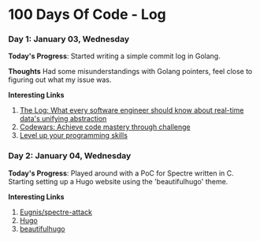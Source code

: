 # 100 Days Of Code - Log

### Day 1: January 03, Wednesday

**Today's Progress**: Started writing a simple commit log in Golang.

**Thoughts** Had some misunderstandings with Golang pointers, feel close to figuring out what my issue was.

**Interesting Links**
1. [The Log: What every software engineer should know about real-time data's unifying abstraction](https://engineering.linkedin.com/distributed-systems/log-what-every-software-engineer-should-know-about-real-time-datas-unifying)
2. [Codewars: Achieve code mastery through challenge](https://www.codewars.com)
3. [Level up your programming skills](http://exercism.io/)

### Day 2: January 04, Wednesday

**Today's Progress**: Played around with a PoC for Spectre written in C. Starting setting up a Hugo website using the 'beautifulhugo' theme.

**Interesting Links**
1. [Eugnis/spectre-attack](https://github.com/Eugnis/spectre-attack)
2. [Hugo](https://gohugo.io/)
3. [beautifulhugo](https://github.com/halogenica/beautifulhugo)
